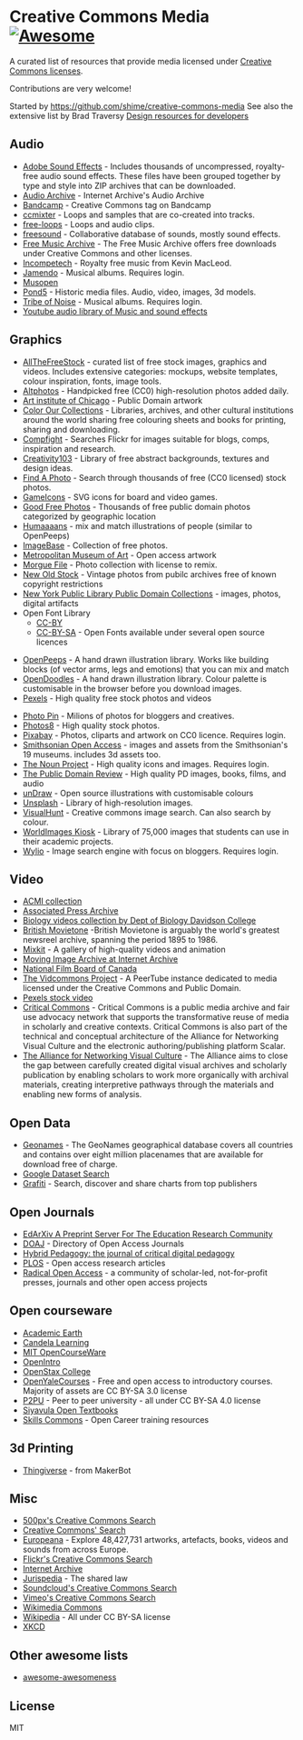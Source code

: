 # Creative Commons Media [![Awesome](https://cdn.rawgit.com/sindresorhus/awesome/d7305f38d29fed78fa85652e3a63e154dd8e8829/media/badge.svg)](https://github.com/sindresorhus/awesome) 

A curated list of resources that provide media licensed under [Creative Commons licenses](https://creativecommons.org/licenses/).

Contributions are very welcome!

Started by https://github.com/shime/creative-commons-media
See also the extensive list by Brad Traversy [Design resources for developers](https://github.com/bradtraversy/design-resources-for-developers)

## Audio
* [Adobe Sound Effects](https://offers.adobe.com/en/na/audition/offers/audition_dlc/AdobeAuditionDLCSFX.html) - Includes thousands of uncompressed, royalty-free audio sound effects. These files have been grouped together by type and style into ZIP archives that can be downloaded.
* [Audio Archive](https://archive.org/details/audio) - Internet Archive's Audio Archive
* [Bandcamp](https://bandcamp.com/tag/creative-commons) - Creative Commons tag on Bandcamp
* [ccmixter](http://ccmixter.org/) - Loops and samples that are co-created into tracks.
* [free-loops](http://free-loops.com/) - Loops and audio clips.
* [freesound](http://www.freesound.org/) - Collaborative database of sounds, mostly sound effects.
* [Free Music Archive](https://www.freemusicarchive.org/) - The Free Music Archive offers free downloads under Creative Commons and other licenses.
* [Incompetech](http://incompetech.com/music/) - Royalty free music from Kevin MacLeod.
* [Jamendo](http://jamendo.com) - Musical albums. Requires login.
* [Musopen](https://musopen.org/music/)
* [Pond5](https://www.pond5.com/free) - Historic media files. Audio, video, images, 3d models. 
* [Tribe of Noise](http://www.tribeofnoise.com/) - Musical albums. Requires login.
* [Youtube audio library of Music and sound effects](https://www.youtube.com/audiolibrary/music?nv=1)

## Graphics

* [AllTheFreeStock](http://allthefreestock.com/) - curated list of free stock images, graphics and videos. Includes extensive categories: mockups, website templates, colour inspiration, fonts, image tools. 
* [Altphotos](https://altphotos.com) - Handpicked free (CC0) high-resolution photos added daily.
* [Art institute of Chicago](https://www.artic.edu/collection?is_public_domain=1) - Public Domain artwork
* [Color Our Collections](https://library.nyam.org/colorourcollections/) - Libraries, archives, and other cultural institutions around the world sharing free colouring sheets and books for printing, sharing and downloading.
* [Compfight](http://www.compfight.com/) - Searches Flickr for images suitable for blogs, comps, inspiration and research.
* [Creativity103](http://creativity103.com/) - Library of free abstract backgrounds, textures and design ideas.
* [Find A Photo](http://finda.photo/) - Search through thousands of free (CC0 licensed) stock photos.
* [GameIcons](http://game-icons.net/) - SVG icons for board and video games.
* [Good Free Photos](https://www.goodfreephotos.com) - Thousands of free public domain photos categorized by geographic location
* [Humaaaans](https://www.humaaans.com/) - mix and match illustrations of people (similar to OpenPeeps)
* [ImageBase](http://imagebase.net/) - Collection of free photos.
* [Metropolitan Museum of Art](https://www.metmuseum.org/art/collection/search#!?searchField=All&showOnly=openAccess&sortBy=Relevance&offset=0&pageSize=0) - Open access artwork
* [Morgue File](http://www.morguefile.com/archive/) - Photo collection with license to remix.
* [New Old Stock](https://nos.twnsnd.co/) - Vintage photos from pubilc archives free of known copyright restrictions
* [New York Public Library Public Domain Collections](https://www.nypl.org/research/collections/digital-collections/public-domain) - images, photos, digital artifacts
* Open Font Library 
  + [CC-BY](https://fontlibrary.org/en/search?license=CC-BY) 
  + [CC-BY-SA](https://fontlibrary.org/en/search?license=CC-BY-SA) - Open Fonts available under several open source licences
+ [OpenPeeps](https://www.openpeeps.com/) - A hand drawn illustration library. Works like building blocks (of vector arms, legs and emotions) that you can mix and match
+ [OpenDoodles](https://generator.opendoodles.com/) - A hand drawn illustration library. Colour palette is customisable in the browser before you download images.
+ [Pexels](https://www.pexels.com/) - High quality free stock photos and videos
* [Photo Pin](http://photopin.com/) - Milions of photos for bloggers and creatives.
* [Photos8](http://photos8.com/) - High quality stock photos.
* [Pixabay](https://pixabay.com/) - Photos, cliparts and artwork on CC0 licence. Requires login.
* [Smithsonian Open Access](https://www.si.edu/openaccess) - images and assets from the Smithsonian's 19 museums. includes 3d assets too.
* [The Noun Project](http://thenounproject.com/) - High quality icons and images. Requires login.
* [The Public Domain Review](https://publicdomainreview.org/collections) - High quality PD images, books, films, and audio
* [unDraw](https://undraw.co/) - Open source illustrations with customisable colours
* [Unsplash](https://unsplash.com/) - Library of high-resolution images.
* [VisualHunt](https://visualhunt.com/) - Creative commons image search. Can also search by colour.
* [WorldImages Kiosk](http://worldimages.sjsu.edu/) - Library of 75,000 images that students can use in their academic projects.
* [Wylio](http://wylio.com/) - Image search engine with focus on bloggers. Requires login.

## Video

* [ACMI collection](https://www.youtube.com/channel/UCWLTWnH_5eRGQz_UL1_J-JA)
* [Associated Press Archive](https://www.youtube.com/c/aparchive)
* [Biology videos collection by Dept of Biology Davidson College](https://www.bio.davidson.edu/courses/movies.html)
* [British Movietone](https://www.youtube.com/channel/UCHq777_waKMJw6SZdABmyaA) -British Movietone is arguably the world's greatest newsreel archive, spanning the period 1895 to 1986.
* [Mixkit](https://mixkit.co/) - A gallery of high-quality videos and animation
* [Moving Image Archive at Internet Archive](https://archive.org/details/movies)
* [National Film Board of Canada](https://www.nfb.ca/explore-all-films/)
* [The Vidcommons Project](https://vidcommons.org/videos/overview) - A PeerTube instance dedicated to media licensed under the Creative Commons and Public Domain.
* [Pexels stock video](https://www.pexels.com/videos)
* [Critical Commons](https://criticalcommons.org/) - Critical Commons is a public media archive and fair use advocacy network that supports the transformative reuse of media in scholarly and creative contexts. Critical Commons is also part of the technical and conceptual architecture of the Alliance for Networking Visual Culture and the electronic authoring/publishing platform Scalar.
* [The Alliance for Networking Visual Culture](https://scalar.me/anvc/about/) - The Alliance aims to close the gap between carefully created digital visual archives and scholarly publication by enabling scholars to work more organically with archival materials, creating interpretive pathways through the materials and enabling new forms of analysis.

## Open Data

* [Geonames](http://www.geonames.org/) - The GeoNames geographical database covers all countries and contains over eight million placenames that are available for download free of charge.
* [Google Dataset Search](https://datasetsearch.research.google.com/)
* [Grafiti](https://beta.grafiti.io/) - Search, discover and share charts from top publishers

## Open Journals

* [EdArXiv A Preprint Server For The Education Research Community](https://edarxiv.org/)
* [DOAJ](https://doaj.org/) - Directory of Open Access Journals
* [Hybrid Pedagogy: the journal of critical digital pedagogy](https://hybridpedagogy.org/about/)
* [PLOS](https://www.plos.org/) - Open access research articles
* [Radical Open Access](http://radicaloa.disruptivemedia.org.uk/) -  a community of scholar-led, not-for-profit presses, journals and other open access projects

## Open courseware

* [Academic Earth](https://academicearth.org/)
* [Candela Learning](https://courses.candelalearning.com/catalog/lumen)
* [MIT OpenCourseWare](http://ocw.mit.edu)
* [OpenIntro](https://www.openintro.org/)
* [OpenStax College](https://www.openstaxcollege.org/)
* [OpenYaleCourses](https://oyc.yale.edu/) - Free and open access to introductory courses. Majority of assets are CC BY-SA 3.0 license
* [P2PU](https://www.p2pu.org/en/) - Peer to peer university - all under CC BY-SA 4.0 license
* [Siyavula Open Textbooks](http://www.siyavula.com/work-oer.html#BOOKS)
* [Skills Commons](https://www.skillscommons.org/) - Open Career training resources

## 3d Printing

* [Thingiverse](https://www.thingiverse.com/) - from MakerBot

## Misc

* [500px's Creative Commons Search](http://500px.com/creativecommons)
* [Creative Commons' Search](http://search.creativecommons.org/)
* [Europeana](http://www.europeana.eu/portal/) - Explore 48,427,731 artworks, artefacts, books, videos and sounds from across Europe. 
* [Flickr's Creative Commons Search](https://www.flickr.com/creativecommons/)
* [Internet Archive](https://archive.org) 
* [Jurispedia](http://jurispedia.org) - The shared law
* [Soundcloud's Creative Commons Search](https://soundcloud.com/search/sounds?filter.license=to_share)
* [Vimeo's Creative Commons Search](http://vimeo.com/creativecommons)
* [Wikimedia Commons](http://commons.wikimedia.org/)
* [Wikipedia](https://wikipedia.org) - All under CC BY-SA license
* [XKCD](https://xkcd.com/)

## Other awesome lists

* [awesome-awesomeness](https://github.com/bayandin/awesome-awesomeness)

## License

MIT
